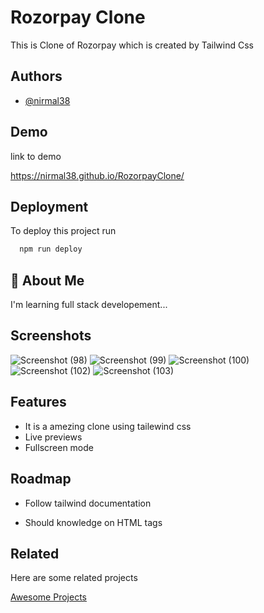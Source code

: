
# Rozorpay Clone

This is Clone of Rozorpay which is created by Tailwind Css


## Authors

- [@nirmal38](https://www.github.com/octokatherine)


## Demo

 link to demo

 https://nirmal38.github.io/RozorpayClone/
## Deployment

To deploy this project run

```bash
  npm run deploy
```


## 🚀 About Me
I'm learning full stack developement...


## Screenshots
![Screenshot (98)](https://github.com/nirmal38/RozorpayClone/assets/104275025/0c1e90dc-7a3c-474e-afa5-9b946110b76d)
![Screenshot (99)](https://github.com/nirmal38/RozorpayClone/assets/104275025/5342ac22-5933-48c6-bf33-f94a9055ad74)
![Screenshot (100)](https://github.com/nirmal38/RozorpayClone/assets/104275025/ab96de28-64cb-46a3-af41-76cddaf27165)
![Screenshot (102)](https://github.com/nirmal38/RozorpayClone/assets/104275025/8953fe3e-5df4-4020-b440-39f4e8b9b2ad)
![Screenshot (103)](https://github.com/nirmal38/RozorpayClone/assets/104275025/01cc40cf-870d-487b-ad88-62f5333d4341)


## Features

- It is a amezing clone using tailewind css
- Live previews
- Fullscreen mode



## Roadmap

- Follow tailwind documentation

- Should knowledge on HTML tags


## Related

Here are some related projects

[Awesome Projects](https://github.com/nirmal38)

